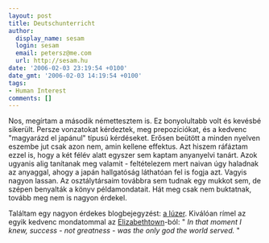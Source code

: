 ```yaml
---
layout: post
title: Deutschunterricht
author:
  display_name: sesam
  login: sesam
  email: petersz@me.com
  url: http://sesam.hu
date: '2006-02-03 23:19:54 +0100'
date_gmt: '2006-02-03 14:19:54 +0100'
tags:
- Human Interest
comments: []
---
```


Nos, megírtam a második némettesztem is. Ez bonyolultabb volt és kevésbé sikerült. Persze vonzatokat kérdeztek, meg prepozíciókat, és a kedvenc "magyarázd el japánul" típusú kérdéseket. Erősen beütött a minden nyelven eszembe jut csak azon nem, amin kellene effektus. Azt hiszem ráfáztam ezzel is, hogy a két félév alatt egyszer sem kaptam anyanyelvi tanárt. Azok ugyanis alig tanítanak meg valamit - feltételezem mert naivan úgy haladnak az anyaggal, ahogy a japán hallgatóság láthatóan fel is fogja azt. Vagyis nagyon lassan. Az osztálytársaim továbbra sem tudnak egy mukkot sem, de szépen benyalták a könyv példamondatait. Hát meg csak nem buktatnak, tovább meg nem is nagyon érdekel.

Találtam egy nagyon érdekes blogbejegyzést: [a lúzer](http://alma.blog.nol.hu/2006/01/#83536). Kiválóan rímel az egyik kedvenc mondatommal az [Elizabethtown](http://www.imdb.com/title/tt0368709)-ból: " _In that moment I knew, success - not greatness - was the only god the world served._ "
